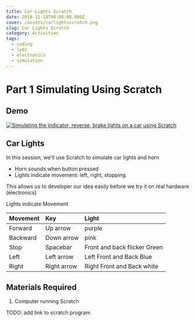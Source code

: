 ```yaml
---
title: Car Lights Scratch
date: 2018-11-18T00:00:00.000Z
cover: /assets/carlightsscratch.png
slug: Car Lights Scratch
category: Activities
tags:
  - coding
  - leds
  - electronics
  - simulation
---
```


# Part 1 Simulating Using Scratch


## Demo 

[![Simulating the indicator, reverse, brake lights on a car using Scratch](/assets/CarLightsScratch_cVSb3EtPrd8.jpg)](https://www.youtube.com/watch?v=cVSb3EtPrd8)




## Car Lights 
In this session, we'll use Scratch to simulate car lights and horn
- Horn sounds when button pressed
- Lights indicate movement: left, right, stopping.

This allows us to developer our idea easily before we try it on real hardware (electronics)

Lights indicate Movement

| Movement      | Key         |  Light                        
|:------------- |:------------| :-----                        
| Forward       | Up arrow    | purple                         
| Backward      | Down arrow  | pink                          
| Stop          | Spacebar    | Front and back flicker Green  
| Left          | Left arrow  | Left Front and Back Blue      
| Right         | Right arrow | Right Front and Back white    

   


## Materials Required

1. Computer running Scratch

TODO: add link to scratch program





